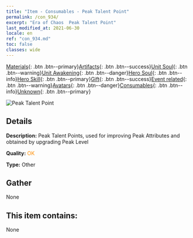 ```yaml
---
title: "Item - Consumables - Peak Talent Point"
permalink: /con_934/
excerpt: "Era of Chaos  Peak Talent Point"
last_modified_at: 2021-06-30
locale: en
ref: "con_934.md"
toc: false
classes: wide
---
```

 [Materials](/Items/){: .btn .btn--primary}[Artifacts](/Items/Artifacts/){: .btn .btn--success}[Unit Soul](/Items/UnitSoul/){: .btn .btn--warning}[Unit Awakening](/Items/UnitAwakening/){: .btn .btn--danger}[Hero Soul](/Items/HeroSoul/){: .btn .btn--info}[Hero Skill](/Items/HeroSkill/){: .btn .btn--primary}[Gift](/Items/Gift/){: .btn .btn--success}[Event related](/Items/Events/){: .btn .btn--warning}[Avatars](/Items/Avatars/){: .btn .btn--danger}[Consumables](/Items/Consumables/){: .btn .btn--info}[Unknown](/Items/Unknown/){: .btn .btn--primary}

 ![Peak Talent Point](/images/t/i_40022.png)

## Details
 **Description:** Peak Talent Points, used for improving Peak Attributes and obtained by upgrading Peak Level

 **Quality:** <span style="color: #FF8C00">OK</span>

 **Type:** Other

## Gather

  None

## This item contains:

  None

